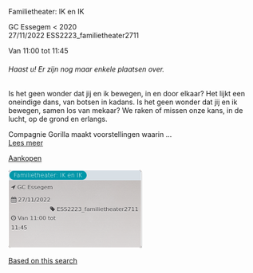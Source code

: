 Familietheater: IK en IK

GC Essegem < 2020  
27/11/2022 ESS2223\_familietheater2711  

Van 11:00 tot 11:45

  

###### *Haast u! Er zijn nog maar enkele plaatsen over.*

  

Is het geen wonder dat jij en ik bewegen, in en door elkaar? Het lijkt een oneindige dans, van botsen in kadans. Is het geen wonder dat jij en ik bewegen, samen los van mekaar? We raken of missen onze kans, in de lucht, op de grond en erlangs.  
  
Compagnie Gorilla maakt voorstellingen waarin ...  
[Lees meer](https://tickets.vgc.be/activity/subscribe/ESS2223_familietheater2711)

[Aankopen](https://tickets.vgc.be/ticketingActivity/subscribe/ESS2223_familietheater2711)

![](80054.png)

[Based on this search](https://tickets.vgc.be/activity/index?&vrijeplaatsen=1&Age%5B%5D=4%2C6&entity=109)
